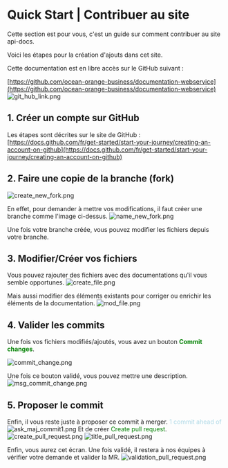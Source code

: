 # Quick Start | Contribuer au site

Cette section est pour vous, c'est un guide sur comment contribuer au site api-docs.

Voici les étapes pour la création d'ajouts dans cet site.

Cette documentation est en libre accès sur le GitHub suivant :

[https://github.com/ocean-orange-business/documentation-webservice](https://github.com/ocean-orange-business/documentation-webservice)
![git_hub_link.png](/contribute_img/git_hub_link.png)

## 1. Créer un compte sur GitHub 
Les étapes sont décrites sur le site de GitHub :
[https://docs.github.com/fr/get-started/start-your-journey/creating-an-account-on-github](https://docs.github.com/fr/get-started/start-your-journey/creating-an-account-on-github)

## 2. Faire une copie de la branche (fork)
![create_new_fork.png](/contribute_img/create_new_fork.png)

En effet, pour demander à mettre vos modifications, il faut créer une branche comme l'image ci-dessus. 
![name_new_fork.png](/contribute_img/create_new_fork2.png)

Une fois votre branche créée, vous pouvez modifier les fichiers depuis votre branche.

## 3. Modifier/Créer vos fichiers
Vous pouvez rajouter des fichiers avec des documentations qu'il vous semble opportunes.
![create_file.png](/contribute_img/create_file.png)

Mais aussi modifier des éléments existants pour corriger ou enrichir les éléments de la documentation. 
![mod_file.png](/contribute_img/mod_file.png)

## 4. Valider les commits
Une fois vos fichiers modifiés/ajoutés, vous avez un bouton <span style="color: green;">**Commit changes**</span>.

![commit_change.png](/contribute_img/commit_change.png)

Une fois ce bouton validé, vous pouvez mettre une description.
![msg_commit_change.png](/contribute_img/msg_commit_change.png)

## 5. Proposer le commit
Enfin, il vous reste juste à proposer ce commit à merger. <span style="color: lightblue;">1 commit ahead of</span>
![ask_maj_commit1.png](/contribute_img/ask_maj_commit1.png)
Et de créer <span style="color: green;">Create pull request</span>.
![create_pull_request.png](/contribute_img/create_pull_request.png)
![title_pull_request.png](/contribute_img/title_pull_request.png)

Enfin, vous aurez cet écran. Une fois validé, il restera à nos équipes à vérifier votre demande et valider la MR.
![validation_pull_request.png](/contribute_img/validation_pull_request.png)
```

